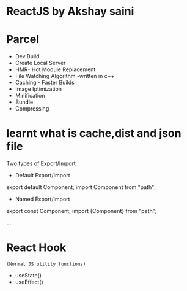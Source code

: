 # ReactJS by Akshay saini

# Parcel

- Dev Build
- Create Local Server
- HMR- Hot Module Replacement
- File Watching Algorithm -written in c++
- Caching - Faster Builds
- Image Iptimization
- Minification
- Bundle
- Compressing

# learnt what is cache,dist and json file

Two types of Export/Import

- Default Export/Import

export default Component;
import Component from "path";

- Named Export/Import

export const Component;
import {Component} from "path";

...

# React Hook

    (Normal JS utility functions)

- useState()
- useEffect()
